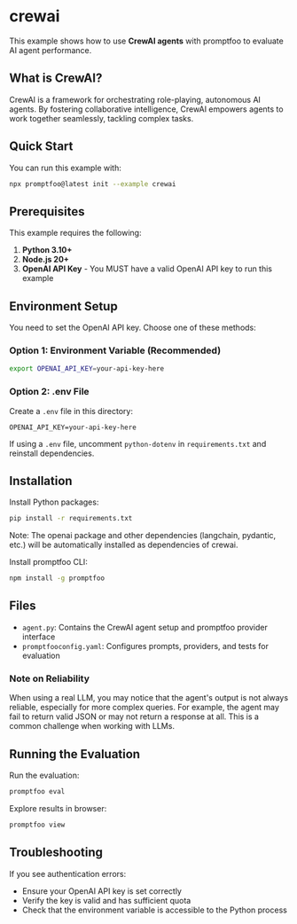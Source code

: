 # crewai

This example shows how to use **CrewAI agents** with promptfoo to evaluate AI agent performance.

## What is CrewAI?

CrewAI is a framework for orchestrating role-playing, autonomous AI agents. By fostering collaborative intelligence, CrewAI empowers agents to work together seamlessly, tackling complex tasks.

## Quick Start

You can run this example with:

```bash
npx promptfoo@latest init --example crewai
```

## Prerequisites

This example requires the following:

1. **Python 3.10+**
2. **Node.js 20+**
3. **OpenAI API Key** - You MUST have a valid OpenAI API key to run this example

## Environment Setup

You need to set the OpenAI API key. Choose one of these methods:

### Option 1: Environment Variable (Recommended)

```bash
export OPENAI_API_KEY=your-api-key-here
```

### Option 2: .env File

Create a `.env` file in this directory:

```dotenv
OPENAI_API_KEY=your-api-key-here
```

If using a `.env` file, uncomment `python-dotenv` in `requirements.txt` and reinstall dependencies.

## Installation

Install Python packages:

```bash
pip install -r requirements.txt
```

Note: The openai package and other dependencies (langchain, pydantic, etc.) will be automatically installed as dependencies of crewai.

Install promptfoo CLI:

```bash
npm install -g promptfoo
```

## Files

- `agent.py`: Contains the CrewAI agent setup and promptfoo provider interface
- `promptfooconfig.yaml`: Configures prompts, providers, and tests for evaluation

### Note on Reliability

When using a real LLM, you may notice that the agent's output is not always reliable, especially for more complex queries. For example, the agent may fail to return valid JSON or may not return a response at all. This is a common challenge when working with LLMs.

## Running the Evaluation

Run the evaluation:

```bash
promptfoo eval
```

Explore results in browser:

```bash
promptfoo view
```

## Troubleshooting

If you see authentication errors:

- Ensure your OpenAI API key is set correctly
- Verify the key is valid and has sufficient quota
- Check that the environment variable is accessible to the Python process
